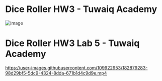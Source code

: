 # Dice Roller HW3 - Tuwaiq Academy
![image](https://user-images.githubusercontent.com/109922953/182874920-9553d5f3-73cd-4e83-8912-2b53d328d736.jpeg)

# Dice Roller HW3 Lab 5 - Tuwaiq Academy
https://user-images.githubusercontent.com/109922953/182879283-98d29bf5-5dc9-4324-8dda-671b1d4c9d9e.mp4

